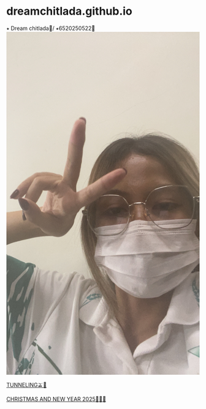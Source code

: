 # dreamchitlada.github.io
 ⭑ Dream chitlada🦭/
 ⭑6520250522🦕
![alt text](images/IMG_8325.jpeg)

[TUNNELING🫒🛝](tunneling.md)

[CHRISTMAS AND NEW YEAR 2025🎄🥣🎡](e-card.md)
